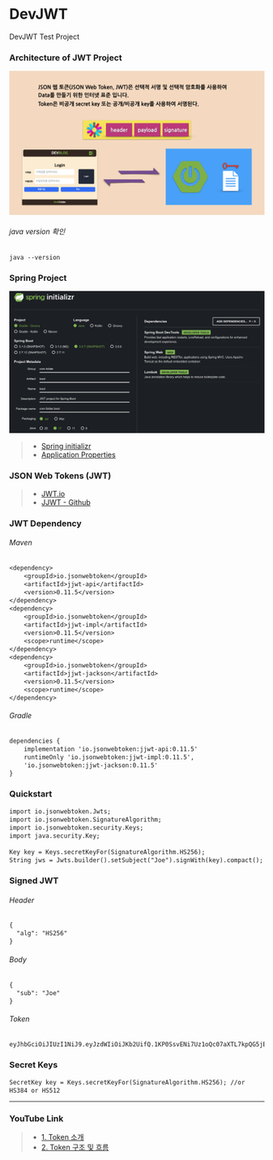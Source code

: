# DevJWT
DevJWT Test Project

### Architecture of JWT Project
<img src="./image/Architecture.png" width="1000"></img>

###### java version 확인

```
java --version
```

### Spring Project
<img src="./image/Spring_Initializr.png" width="1000"></img>

> * [Spring initializr](https://start.spring.io/)
> * [Application Properties](https://docs.spring.io/spring-boot/docs/current/reference/html/application-properties.html)

### JSON Web Tokens (JWT)

> * [JWT.io](https://jwt.io/)
> * [JJWT - Github](https://github.com/jwtk/jjwt)

### JWT Dependency

###### Maven
```
<dependency>
    <groupId>io.jsonwebtoken</groupId>
    <artifactId>jjwt-api</artifactId>
    <version>0.11.5</version>
</dependency>
<dependency>
    <groupId>io.jsonwebtoken</groupId>
    <artifactId>jjwt-impl</artifactId>
    <version>0.11.5</version>
    <scope>runtime</scope>
</dependency>
<dependency>
    <groupId>io.jsonwebtoken</groupId>
    <artifactId>jjwt-jackson</artifactId>
    <version>0.11.5</version>
    <scope>runtime</scope>
</dependency>
```

###### Gradle
```
dependencies {
    implementation 'io.jsonwebtoken:jjwt-api:0.11.5'
    runtimeOnly 'io.jsonwebtoken:jjwt-impl:0.11.5',
    'io.jsonwebtoken:jjwt-jackson:0.11.5'
}
```

### Quickstart

```
import io.jsonwebtoken.Jwts;
import io.jsonwebtoken.SignatureAlgorithm;
import io.jsonwebtoken.security.Keys;
import java.security.Key;

Key key = Keys.secretKeyFor(SignatureAlgorithm.HS256);
String jws = Jwts.builder().setSubject("Joe").signWith(key).compact();
```

### Signed JWT

###### Header

```
{
  "alg": "HS256"
}
```

###### Body

```
{
  "sub": "Joe"
}
```

###### Token

```
eyJhbGciOiJIUzI1NiJ9.eyJzdWIiOiJKb2UifQ.1KP0SsvENi7Uz1oQc07aXTL7kpQG5jBNIybqr60AlD4
```

### Secret Keys

```
SecretKey key = Keys.secretKeyFor(SignatureAlgorithm.HS256); //or HS384 or HS512
```


----
### YouTube Link

> * [1. Token 소개](https://youtu.be/lnnCijQuTnQ)
> * [2. Token 구조 및 흐름](https://youtu.be/i5rp3mvFvLA)
